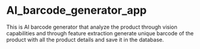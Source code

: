 # AI_barcode_generator_app
This is AI barcode generator that analyze the product through vision capabilities and through feature extraction generate unique barcode of the product with all the product details and save it in the database.
